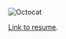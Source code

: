 
![Octocat](https://github.githubassets.com/images/icons/emoji/octocat.png)

[Link to resume](./assets/images/2024-05-15_resume.md).
